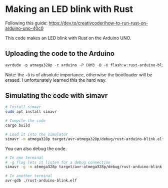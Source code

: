 # Making an LED blink with Rust

Following this guide: https://dev.to/creativcoder/how-to-run-rust-on-arduino-uno-40c0

This code makes an LED blink with Rust on the Arduino UNO.

## Uploading the code to the Arduino

```powershell
avrdude -p atmega328p -c arduino -P COM3 -D -U flash:w:rust-arduino-blink.elf
```

Note: the `-D` is of absolute importance, otherwise the bootloader will be
erased. I unfortunately learned this the hard way.

## Simulating the code with simavr

```bash
# Install simavr
sudo apt install simavr

# Compile the code
cargo build

# Load it into the simulator
simavr -m atmega328p target/avr-atmega328p/debug/rust-arduino-blink.elf
```

You can also debug the code.

```bash
# In one terminal
# -g flag lets it listen for a debug connection
simavr -g -m atmega328p target/avr-atmega328p/debug/rust-arduino-blink.elf
```

```bash
# In another terminal
avr-gdb ./rust-arduino-blink.elf
```
